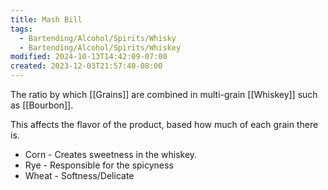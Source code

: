 ```yaml
---
title: Mash Bill
tags:
  - Bartending/Alcohol/Spirits/Whisky
  - Bartending/Alcohol/Spirits/Whiskey
modified: 2024-10-13T14:42:09-07:00
created: 2023-12-03T21:57:40-08:00
---
```


The ratio by which [[Grains]] are combined in multi-grain [[Whiskey]] such as [[Bourbon]].

This affects the flavor of the product, based how much of each grain there is. 

- Corn - Creates sweetness in the whiskey.
- Rye - Responsible for the spicyness
- Wheat - Softness/Delicate

